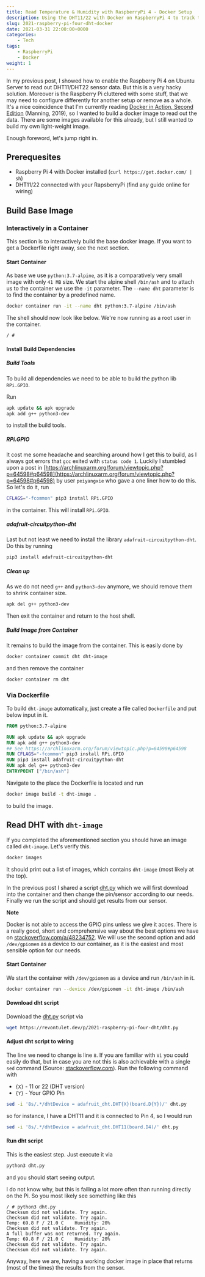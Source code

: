 ```yaml
---
title: Read Temperature & Humidity with RaspberryPi 4 - Docker Setup
description: Using the DHT11/22 with Docker on RaspberryPi 4 to track temperature and humidity.
slug: 2021-raspberry-pi-four-dht-docker
date: 2021-03-31 22:00:00+0000
categories:
    - Tech
tags:
    - RaspberryPi
    - Docker
weight: 1
---
```


In my previous post, I showed how to enable the Raspberry Pi 4 on Ubuntu Server to read out DHT11/DHT22 sensor data. But this is a very hacky solution. Moreover is the Raspberry Pi cluttered with some stuff, that we may need to configure differently for another setup or remove as a whole. It's a nice coincidence that I'm currently reading [Docker in Action, Second Edition](https://learning.oreilly.com/library/view/docker-in-action/9781617294761/) (Manning, 2019), so I wanted to build a docker image to read out the data. There are some images available for this already, but I still wanted to build my own light-weight image.

Enough foreword, let's jump right in.

## Prerequesites

* Raspberry Pi 4 with Docker installed (`curl https://get.docker.com/ | sh`)
* DHT11/22 connected with your RapsberryPi (find any guide online for wiring)

## Build Base Image

### Interactively in a Container

This section is to interactively build the base docker image. If you want to get a Dockerfile right away, see the next section.

#### Start Container

As base we use `python:3.7-alpine`, as it is a comparatively very small image with only `41 MB` size. We start the alpine shell `/bin/ash` and to attach us to the container we use the `-it` parameter. The `--name dht` parameter is to find the container by a predefined name.

```bash
docker container run -it --name dht python:3.7-alpine /bin/ash
```

The shell should now look like below. We're now running as a root user in the container.

```
/ #
```

#### Install Build Dependencies

##### Build Tools

To build all dependencies we need to be able to build the python lib `RPi.GPIO`.

Run 

```bash
apk update && apk upgrade
apk add g++ python3-dev
```

to install the build tools.

##### RPi.GPIO

It cost me some headache and searching around how I get this to build, as I always got errors that `gcc` exited with `status code 1`. Luckily I stumbled upon a post in [https://archlinuxarm.org/forum/viewtopic.php?p=64598#p64598](https://archlinuxarm.org/forum/viewtopic.php?p=64598#p64598) by user `peiyangxie` who gave a one liner how to do this. So let's do it, run 

```bash
CFLAGS="-fcommon" pip3 install RPi.GPIO
```

in the container. This will install `RPi.GPIO`.

##### adafruit-circuitpython-dht

Last but not least we need to install the library `adafruit-circuitpython-dht`. Do this by running

```bash
pip3 install adafruit-circuitpython-dht
```

##### Clean up

As we do not need `g++` and `python3-dev` anymore, we should remove them to shrink container size. 

```bash
apk del g++ python3-dev
```

Then exit the container and return to the host shell.

##### Build Image from Container

It remains to build the image from the container. This is easily done by

```bash
docker container commit dht dht-image
```

and then remove the container

```bash
docker container rm dht
```

### Via Dockerfile

To build `dht-image` automatically, just create a file called `Dockerfile` and put below input in it.

```Dockerfile
FROM python:3.7-alpine

RUN apk update && apk upgrade
RUN apk add g++ python3-dev
## See https://archlinuxarm.org/forum/viewtopic.php?p=64598#p64598
RUN CFLAGS="-fcommon" pip3 install RPi.GPIO
RUN pip3 install adafruit-circuitpython-dht
RUN apk del g++ python3-dev
ENTRYPOINT ["/bin/ash"]
```

Navigate to the place the Dockerfile is located and run

```bash
docker image build -t dht-image .
```

to build the image.

## Read DHT with `dht-image`

If you completed the aforementioned section you should have an image called `dht-image`. Let's verify this.

```bash
docker images
```

It should print out a list of images, which contains `dht-image` (most likely at the top).

In the previous post I shared a script [dht.py](https://revontulet.dev/p/2021-raspberry-pi-four-dht/dht.py) which we will first download into the container and then change the pin/sensor according to our needs. Finally we run the script and should get results from our sensor.

**Note**

Docker is not able to access the GPIO pins unless we give it acces. There is a really good, short and comprehensive way about the best options we have on [stackoverflow.com/a/48234752](https://stackoverflow.com/a/48234752). We will use the second option and add `/dev/gpiomem` as a device to our container, as it is the easiest and most sensible option for our needs.


#### Start Container

We start the container with `/dev/gpiomem` as a device and run `/bin/ash` in it.

```bash
docker container run --device /dev/gpiomem -it dht-image /bin/ash
```

#### Download dht script

Download the [dht.py](https://revontulet.dev/p/2021-raspberry-pi-four-dht/dht.py) script via

```bash
wget https://revontulet.dev/p/2021-raspberry-pi-four-dht/dht.py
```

#### Adjust dht script to wiring

The line we need to change is line `8`. If you are familiar with `Vi` you could easily do that, but in case you are not this is also achievable with a single `sed` command (Source: [stackoverflow.com](https://stackoverflow.com/a/11145362)). Run the following command with
- `{X}` - 11 or 22 (DHT version)
- `{Y}` - Your GPIO Pin 

```bash
sed -i '8s/.*/dhtDevice = adafruit_dht.DHT{X}(board.D{Y})/' dht.py
```

so for instance, I have a DHT11 and it is connected to Pin 4, so I would run

```bash
sed -i '8s/.*/dhtDevice = adafruit_dht.DHT11(board.D4)/' dht.py
```

#### Run dht script

This is the easiest step. Just execute it via

```bash
python3 dht.py
```

and you should start seeing output.

I do not know why, but this is failing a lot more often than running directly on the Pi. So you most likely see something like this

```
/ # python3 dht.py 
Checksum did not validate. Try again.
Checksum did not validate. Try again.
Temp: 69.8 F / 21.0 C    Humidity: 20% 
Checksum did not validate. Try again.
A full buffer was not returned. Try again.
Temp: 69.8 F / 21.0 C    Humidity: 20% 
Checksum did not validate. Try again.
Checksum did not validate. Try again.
```

Anyway, here we are, having a working docker image in place that returns (most of the times) the results from the sensor.